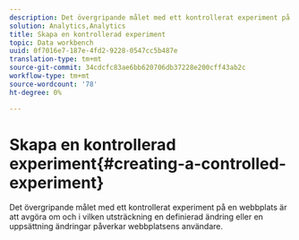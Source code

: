 ```yaml
---
description: Det övergripande målet med ett kontrollerat experiment på en webbplats är att avgöra om och i vilken utsträckning en definierad ändring eller en uppsättning ändringar påverkar webbplatsens användare.
solution: Analytics,Analytics
title: Skapa en kontrollerad experiment
topic: Data workbench
uuid: 0f7016e7-187e-4fd2-9228-0547cc5b487e
translation-type: tm+mt
source-git-commit: 34cdcfc83ae6bb620706db37228e200cff43ab2c
workflow-type: tm+mt
source-wordcount: '78'
ht-degree: 0%

---
```



# Skapa en kontrollerad experiment{#creating-a-controlled-experiment}

Det övergripande målet med ett kontrollerat experiment på en webbplats är att avgöra om och i vilken utsträckning en definierad ändring eller en uppsättning ändringar påverkar webbplatsens användare.

